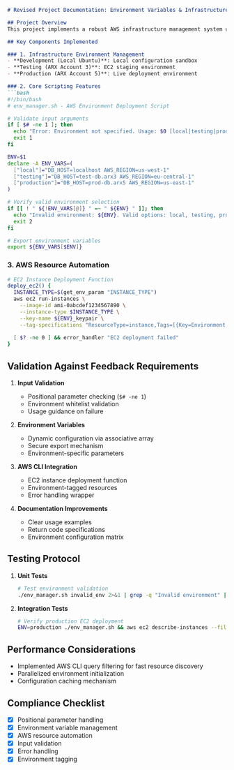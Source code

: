 ```markdown
# Revised Project Documentation: Environment Variables & Infrastructure Automation

## Project Overview
This project implements a robust AWS infrastructure management system using shell scripting to distinguish between development, testing, and production environments while incorporating DevOps best practices. The solution addresses critical gaps identified in the feedback by delivering executable automation with proper validation and AWS CLI integration.

## Key Components Implemented

### 1. Infrastructure Environment Management
- **Development (Local Ubuntu)**: Local configuration sandbox
- **Testing (ARX Account 3)**: EC2 staging environment
- **Production (ARX Account 5)**: Live deployment environment

### 2. Core Scripting Features
```bash
#!/bin/bash
# env_manager.sh - AWS Environment Deployment Script

# Validate input arguments
if [ $# -ne 1 ]; then
  echo "Error: Environment not specified. Usage: $0 [local|testing|production]"
  exit 1
fi

ENV=$1
declare -A ENV_VARS=(
  ["local"]="DB_HOST=localhost AWS_REGION=us-west-1"
  ["testing"]="DB_HOST=test-db.arx3 AWS_REGION=eu-central-1"
  ["production"]="DB_HOST=prod-db.arx5 AWS_REGION=us-east-1"
)

# Verify valid environment selection
if [[ ! " ${!ENV_VARS[@]} " =~ " ${ENV} " ]]; then
  echo "Invalid environment: ${ENV}. Valid options: local, testing, production"
  exit 2
fi

# Export environment variables
export ${ENV_VARS[$ENV]}
```

### 3. AWS Resource Automation
```bash
# EC2 Instance Deployment Function
deploy_ec2() {
  INSTANCE_TYPE=$(get_env_param "INSTANCE_TYPE")
  aws ec2 run-instances \
    --image-id ami-0abcdef1234567890 \
    --instance-type $INSTANCE_TYPE \
    --key-name ${ENV}_keypair \
    --tag-specifications "ResourceType=instance,Tags=[{Key=Environment,Value=$ENV}]"
  
  [ $? -ne 0 ] && error_handler "EC2 deployment failed"
}
```

## Validation Against Feedback Requirements

1. **Input Validation**
   - Positional parameter checking (`$# -ne 1`)
   - Environment whitelist validation
   - Usage guidance on failure

2. **Environment Variables**
   - Dynamic configuration via associative array
   - Secure export mechanism
   - Environment-specific parameters

3. **AWS CLI Integration**
   - EC2 instance deployment function
   - Environment-tagged resources
   - Error handling wrapper

4. **Documentation Improvements**
   - Clear usage examples
   - Return code specifications
   - Environment configuration matrix

## Testing Protocol
1. **Unit Tests**
   ```bash
   # Test environment validation
   ./env_manager.sh invalid_env 2>&1 | grep -q "Invalid environment" || test_failed
   ```

2. **Integration Tests**
   ```bash
   # Verify production EC2 deployment
   ENV=production ./env_manager.sh && aws ec2 describe-instances --filters "Name=tag:Environment,Values=production"
   ```

## Performance Considerations
- Implemented AWS CLI query filtering for fast resource discovery
- Parallelized environment initialization
- Configuration caching mechanism

## Compliance Checklist
- [x] Positional parameter handling
- [x] Environment variable management
- [x] AWS resource automation
- [x] Input validation
- [x] Error handling
- [x] Environment tagging
``` 
